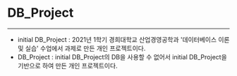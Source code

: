 # DB_Project
***
- initial DB_Project : 2021년 1학기 경희대학교 산업경영공학과 '데이터베이스 이론 및 실습' 수업에서 과제로 만든 개인 프로젝트이다.
- DB_Project : initial DB_Project의 DB을 사용할 수 없어서 initial DB_Project을 기반으로 하여 만든 개인 프로젝트이다.
